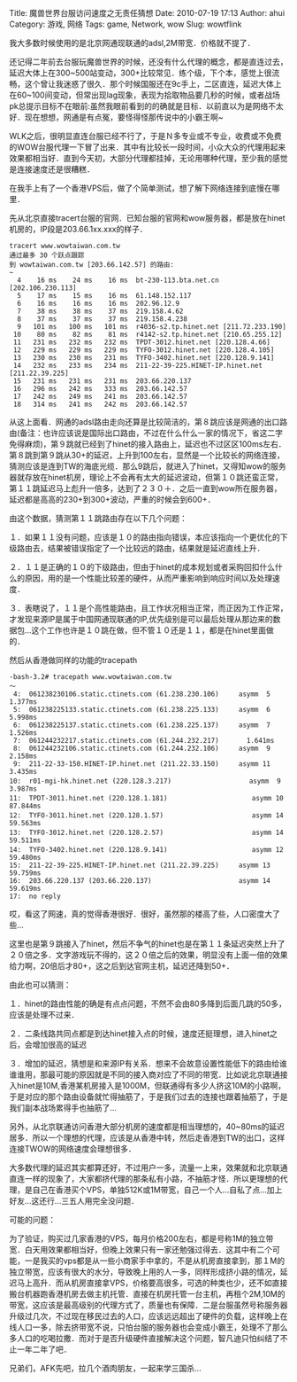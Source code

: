 Title: 魔兽世界台服访问速度之无责任猜想
Date: 2010-07-19 17:13
Author: ahui
Category: 游戏, 网络
Tags: game, Network, wow
Slug: wowtflink

我大多数时候使用的是北京网通现联通的adsl,2M带宽．价格就不提了．

还记得二年前去台服玩魔兽世界的时候，还没有什么代理的概念，都是直连过去，延迟大体上在300\~500站变动，300+比较常见．练个级，下个本，感觉上很流畅，这个曾让我迷惑了很久．那个时候国服还在9c手上，二区直连，延迟大体上在60\~100间变动，但常出现lag现象，表现为拾取物品要几秒的时候，或者战场pk总提示目标不在眼前:虽然我眼前看到的的确就是目标．以前直以为是网络不太好．现在想想，网通是有点冤，要怪得怪那传说中的小霸王啊\~

WLK之后，很明显直连台服已经不行了，于是Ｎ多专业或不专业，收费或不免费的WOW台服代理一下冒了出来．其中有比较长一段时间，小众大众的代理用起来效果都相当好．直到今天初，大部分代理都挂掉，无论用哪种代理，至少我的感觉是连接速度还是很糟糕．

在我手上有了一个香港VPS后，做了个简单测试，想了解下网络连接到底慢在哪里．  
<!--more-->  

先从北京直接tracert台服的官网．已知台服的官网和wow服务器，都是放在hinet机房的，IP段是203.66.1xx.xxx的样子．

~~~~ {.brush:plain}
tracert www.wowtaiwan.com.tw
通过最多 30 个跃点跟踪
到 wowtaiwan.com.tw [203.66.142.57] 的路由:
~
  4    16 ms    24 ms    16 ms  bt-230-113.bta.net.cn [202.106.230.113]
  5    17 ms    15 ms    16 ms  61.148.152.117
  6    16 ms    16 ms    16 ms  202.96.12.9
  7    38 ms    38 ms    37 ms  219.158.4.62
  8    37 ms    37 ms    37 ms  219.158.4.238
  9   101 ms   100 ms   101 ms  r4036-s2.tp.hinet.net [211.72.233.190]
 10    80 ms    82 ms    81 ms  r4142-s2.tp.hinet.net [210.65.255.12]
 11   231 ms   232 ms   232 ms  TPDT-3012.hinet.net [220.128.4.66]
 12   229 ms   229 ms   229 ms  TYFO-3012.hinet.net [220.128.4.105]
 13   230 ms   230 ms   231 ms  TYFO-3402.hinet.net [220.128.9.141]
 14   232 ms   233 ms   234 ms  211-22-39-225.HINET-IP.hinet.net [211.22.39.225]
 15   231 ms   231 ms   231 ms  203.66.220.137
 16   296 ms   242 ms   333 ms  203.66.142.57
 17   242 ms   249 ms   241 ms  203.66.142.57
 18   314 ms   241 ms   242 ms  203.66.142.57
~~~~

从这上面看．网通的adsl路由走向还算是比较简洁的，第８跳应该是网通的出口路由(备注：也许应该说是国际出口路由，不过在什么什么一家的情况下，省这二字免得麻烦)，第９跳就已经到了hinet的接入路由上，延迟也不过区区100ms左右．第８跳到第９跳从30+的延迟，上升到100左右，显然是一个比较长的网络连接，猜测应该是连到TW的海底光缆．那么9跳后，就进入了hinet，又得知wow的服务器就存放在hinet机房，理论上不会再有太大的延迟波动，但第１０跳还蛮正常，第１１跳延迟马上彪升一倍多，达到了２３０＋．之后一直到wow所在服务器，延迟都是高高的230+到300+波动，严重的时候会到600+．

由这个数据，猜测第１１跳路由存在以下几个问题：  

１．如果１１没有问题，应该是１０的路由指向错误，本应该指向一个更优化的下级路由去，结果被错误指定了一个比较远的路由，结果就是延迟直线上升．  

２．１１是正确的１０的下级路由，但由于hinet的成本规划或者采购回扣什么什么的原因，用的是一个性能比较差的硬件，从而严重影响到响应时间以及处理速度．  

３．表瞎说了，１１是个高性能路由，且工作状况相当正常，而正因为工作正常，才发现来源IP是属于中国网通现联通的IP,优先级别是可以最后处理从那边来的数据包...这个工作也许是１０跳在做，但不管１０还是１１，都是在hinet里面做的．

然后从香港做同样的功能的tracepath

~~~~ {.brush:plain}
-bash-3.2# tracepath www.wowtaiwan.com.tw
～
 4:  061238230106.static.ctinets.com (61.238.230.106)     asymm  5   1.377ms
 5:  061238225133.static.ctinets.com (61.238.225.133)     asymm  6   5.998ms
 6:  061238225137.static.ctinets.com (61.238.225.137)     asymm  7   1.526ms
 7:  061244232217.static.ctinets.com (61.244.232.217)       1.641ms
 8:  061244232106.static.ctinets.com (61.244.232.106)     asymm  9   2.158ms
 9:  211-22-33-150.HINET-IP.hinet.net (211.22.33.150)     asymm 11   3.435ms
10:  r01-mgi-hk.hinet.net (220.128.3.217)             　　　　asymm  9   3.987ms
11:  TPDT-3011.hinet.net (220.128.1.181)                  　　asymm 10  87.844ms
12:  TYFO-3011.hinet.net (220.128.1.57)                   　　asymm 14  59.563ms
13:  TYFO-3012.hinet.net (220.128.2.57)                   　　asymm 14  59.511ms
14:  TYFO-3402.hinet.net (220.128.9.141)                  　　asymm 12  59.480ms
15:  211-22-39-225.HINET-IP.hinet.net (211.22.39.225)     asymm 13  59.759ms
16:  203.66.220.137 (203.66.220.137)                      asymm 14  59.619ms
17:  no reply
~~~~

哎，看这了网速，真的觉得香港很好．很好，虽然那的楼高了些，人口密度大了些...

这里也是第９跳接入了hinet，然后不争气的hinet也是在第１１条延迟突然上升了２０倍之多．文字游戏玩不得的，这２０倍之后的效果，明显没有上面一倍的效果给力啊，20倍后才80+，这之后到达官网主机，延迟还降到50+．

由此也可以猜测：  

１．hinet的路由性能的确是有点点问题，不然不会由80多降到后面几跳的50多，应该是处理不过来．  

２．二条线路共同点都是到达hinet接入点的时候，速度还挺理想，进入hinet之后，会增加很高的延迟  

３．增加的延迟，猜想是和来源IP有关系．想来不会故意设置性能低下的路由给谁谁谁用，那最可能的原因就是不同的接入商对应了不同的带宽．比如说北京联通接入hinet是10M,香港某机房接入是1000M，但联通得有多少人挤这10M的小路啊，于是对应的那个路由设备就忙得抽筋了，于是我们过去的连接也跟着抽筋了，于是我们副本战场累得手也抽筋了...

另外，从北京联通访问香港大部分机房的速度都是相当理想的，40\~80ms的延迟居多．所以一个理想的代理，应该是从香港中转，然后走香港到TW的出口，这样连接TWOW的网络速度会理想很多．

大多数代理的延迟其实都算还好，不过用户一多，流量一上来，效果就和北京联通直连一样的现象了，大家都挤代理的那条私有小路，不抽筋才怪．所以更理想的代理，是自己在香港买个VPS，单独512K或1M带宽，自己一个人...自私了点...加上好友...这还行...三五人用完全没问题．

可能的问题：  

为了验证，购买过几家香港的VPS，每月价格200左右，都是号称1M的独立带宽．白天用效果都相当好，但晚上效果只有一家还勉强过得去．这其中有二个可能，一是我买的vps都是从一些小商家手中拿的，不是从机房直接拿到，那１M的独立带宽，应该有很大的水分，导致晚上用的人一多，同样形成挤小路的情况，延迟马上高升．而从机房直接拿VPS，价格要高很多，可选的种类也少，还不如直接搬台机器跑香港机房去做主机托管．直接在机房托管一台主机，再租个2M,10M的带宽，这应该是最高级别的代理方式了，质量也有保障．二是台服虽然号称服务器升级过几次，不过现在移民过去的人口，应该远远超出了硬件的负载，这样晚上在线人口一多，除去挤带宽不说，只怕台服的服务器也会变成小霸王，处理不了那么多人口的吃喝拉撒．而对于是否升级硬件直接解决这个问题，智凡迪只怕纠结了不止一年二年了吧．

兄弟们，AFK先吧，拉几个酒肉朋友，一起来学三国杀...
